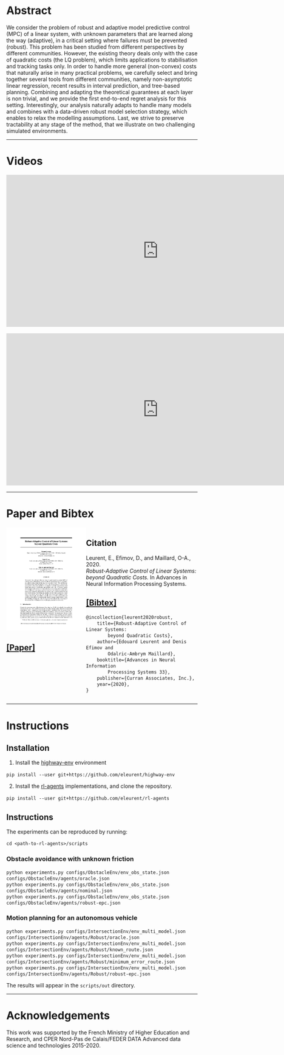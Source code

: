 # Abstract

We consider the problem of robust and adaptive model predictive control (MPC) of a linear system, with unknown parameters that are learned along the way (adaptive), in a critical setting where failures must be prevented (robust). This problem has been studied from different perspectives by different communities. However, the existing theory deals only with the case of quadratic costs (the LQ problem), which limits applications to stabilisation and tracking tasks only. In order to handle more general (non-convex) costs that naturally arise in many practical problems, we carefully select and bring together several tools from different communities, namely non-asymptotic linear regression, recent results in interval prediction, and tree-based planning. Combining and adapting the theoretical guarantees at each layer is non trivial, and we provide the first end-to-end regret analysis for this setting. Interestingly, our analysis naturally adapts to handle many models and combines with a data-driven robust model selection strategy, which enables to relax the modelling assumptions. Last, we strive to preserve tractability at any stage of the method, that we illustrate on two challenging simulated environments.

----------------------------
# Videos

<p align="center"><iframe width="800" height="400" src="https://www.youtube.com/embed/jr2yi6Lf0bM" frameborder="0" allow="autoplay; encrypted-media" allowfullscreen></iframe></p>
<p align="center"><iframe width="800" height="400" src="https://www.youtube.com/embed/DhoJAmJDau4" frameborder="0" allow="autoplay; encrypted-media" allowfullscreen></iframe></p>

----------------------------

# Paper and Bibtex

<div style="display: flex;">
<div style="flex: 0 0 15em;">
	<a href="">
		<img class="layered-paper-big" src="./assets/images/thumbnail.png">
		<br>
		<h2>[Paper]</h2>
	</a>
</div>
<div style="flex: auto" markdown="1">

## Citation

Leurent, E., Efimov, D., and Maillard, O-A., 2020.<br>
*Robust-Adaptive Control of Linear Systems: beyond Quadratic Costs.* In Advances in Neural Information Processing Systems.

## [[Bibtex]]()

```
@incollection{leurent2020robust,
    title={Robust-Adaptive Control of Linear Systems:
    	beyond Quadratic Costs},
    author={Edouard Leurent and Denis Efimov and
    	Odalric-Ambrym Maillard},
    booktitle={Advances in Neural Information
    	Processing Systems 33},
    publisher={Curran Associates, Inc.},
    year={2020},
}
```
</div>
</div>

----------------------------
# Instructions

## Installation

1. Install the [highway-env](https://github.com/eleurent/highway-env) environment

`pip install --user git+https://github.com/eleurent/highway-env`

2. Install the [rl-agents](https://github.com/eleurent/rl-agents) implementations, and clone the repository.

`pip install --user git+https://github.com/eleurent/rl-agents`

## Instructions

The experiments can be reproduced by running:

```
cd <path-to-rl-agents>/scripts
```

### Obstacle avoidance with unknown friction

```
python experiments.py configs/ObstacleEnv/env_obs_state.json configs/ObstacleEnv/agents/oracle.json
python experiments.py configs/ObstacleEnv/env_obs_state.json configs/ObstacleEnv/agents/nominal.json
python experiments.py configs/ObstacleEnv/env_obs_state.json configs/ObstacleEnv/agents/robust-epc.json
```

### Motion planning for an autonomous vehicle

```
python experiments.py configs/IntersectionEnv/env_multi_model.json configs/IntersectionEnv/agents/Robust/oracle.json
python experiments.py configs/IntersectionEnv/env_multi_model.json configs/IntersectionEnv/agents/Robust/known_route.json
python experiments.py configs/IntersectionEnv/env_multi_model.json configs/IntersectionEnv/agents/Robust/minimum_error_route.json
python experiments.py configs/IntersectionEnv/env_multi_model.json configs/IntersectionEnv/agents/Robust/robust-epc.json
```

The results will appear in the `scripts/out` directory.

----------------------------

# Acknowledgements

This work was supported by the French Ministry of Higher Education and Research, and CPER Nord-Pas de Calais/FEDER DATA Advanced data science and technologies 2015-2020.

